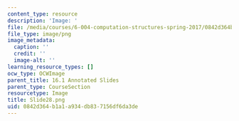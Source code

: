 ```yaml
---
content_type: resource
description: 'Image: '
file: /media/courses/6-004-computation-structures-spring-2017/0842d364b1a1a934db837156df6da3de_Slide28.png
file_type: image/png
image_metadata:
  caption: ''
  credit: ''
  image-alt: ''
learning_resource_types: []
ocw_type: OCWImage
parent_title: 16.1 Annotated Slides
parent_type: CourseSection
resourcetype: Image
title: Slide28.png
uid: 0842d364-b1a1-a934-db83-7156df6da3de
---
```

